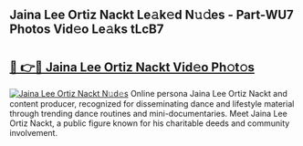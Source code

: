 ## Jaina Lee Ortiz Nackt Le𝚊k𝚎d N𝚞𝚍es - Part-WU7 Photos Vid𝚎o Le𝚊ks tLcB7

# <h2><a href="http://fbau4rk.evod.top/?m=Jaina+Lee+Ortiz+Nackt">🔗 👉🔴 Jaina Lee Ortiz Nackt Vid𝚎o Ph𝚘t𝚘s</a></h2>

[![Jaina Lee Ortiz Nackt N𝚞d𝚎s](https://i.imgur.com/8V9OHl7.gif)](http://fbau4rk.evod.top/?m=Jaina+Lee+Ortiz+Nackt)
Online persona Jaina Lee Ortiz Nackt and content producer, recognized for disseminating dance and lifestyle material through trending dance routines and mini-documentaries. Meet Jaina Lee Ortiz Nackt, a public figure known for his charitable deeds and community involvement. 
